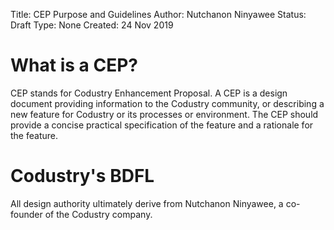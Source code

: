 Title: CEP Purpose and Guidelines
Author: Nutchanon Ninyawee
Status: Draft
Type: None
Created: 24 Nov 2019

# What is a CEP?
CEP stands for Codustry Enhancement Proposal. A CEP is a design document providing information to the Codustry community, or describing a new feature for Codustry or its processes or environment.  The CEP should provide a concise practical specification of the feature and a rationale for the feature.


# Codustry's BDFL
All design authority ultimately derive from Nutchanon Ninyawee, a co-founder of the Codustry company. 